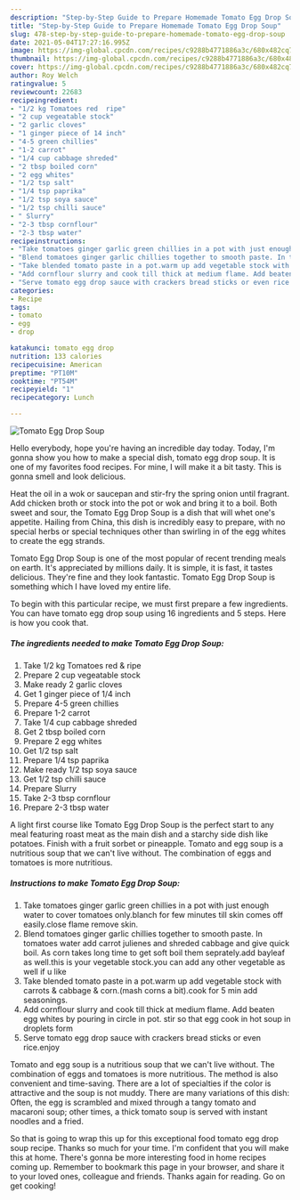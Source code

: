 ```yaml
---
description: "Step-by-Step Guide to Prepare Homemade Tomato Egg Drop Soup"
title: "Step-by-Step Guide to Prepare Homemade Tomato Egg Drop Soup"
slug: 478-step-by-step-guide-to-prepare-homemade-tomato-egg-drop-soup
date: 2021-05-04T17:27:16.995Z
image: https://img-global.cpcdn.com/recipes/c9288b4771886a3c/680x482cq70/tomato-egg-drop-soup-recipe-main-photo.jpg
thumbnail: https://img-global.cpcdn.com/recipes/c9288b4771886a3c/680x482cq70/tomato-egg-drop-soup-recipe-main-photo.jpg
cover: https://img-global.cpcdn.com/recipes/c9288b4771886a3c/680x482cq70/tomato-egg-drop-soup-recipe-main-photo.jpg
author: Roy Welch
ratingvalue: 5
reviewcount: 22683
recipeingredient:
- "1/2 kg Tomatoes red  ripe"
- "2 cup vegeatable stock"
- "2 garlic cloves"
- "1 ginger piece of 14 inch"
- "4-5 green chillies"
- "1-2 carrot"
- "1/4 cup cabbage shreded"
- "2 tbsp boiled corn"
- "2 egg whites"
- "1/2 tsp salt"
- "1/4 tsp paprika"
- "1/2 tsp soya sauce"
- "1/2 tsp chilli sauce"
- " Slurry"
- "2-3 tbsp cornflour"
- "2-3 tbsp water"
recipeinstructions:
- "Take tomatoes ginger garlic green chillies in a pot with just enough water to cover tomatoes only.blanch for few minutes till skin comes off easily.close flame remove skin."
- "Blend tomatoes ginger garlic chillies together to smooth paste. In tomatoes water add carrot julienes and shreded cabbage and give quick boil. As corn takes long time to get soft boil them seprately.add bayleaf as well.this is your vegetable stock.you can add any other vegetable as well if u like"
- "Take blended tomato paste in a pot.warm up add vegetable stock with carrots &amp; cabbage &amp; corn.(mash corns a bit).cook for 5 min add seasonings."
- "Add cornflour slurry and cook till thick at medium flame. Add beaten egg whites by pouring in circle in pot. stir so that egg cook in hot soup in droplets form"
- "Serve tomato egg drop sauce with crackers bread sticks or even rice.enjoy"
categories:
- Recipe
tags:
- tomato
- egg
- drop

katakunci: tomato egg drop 
nutrition: 133 calories
recipecuisine: American
preptime: "PT10M"
cooktime: "PT54M"
recipeyield: "1"
recipecategory: Lunch

---
```



![Tomato Egg Drop Soup](https://img-global.cpcdn.com/recipes/c9288b4771886a3c/680x482cq70/tomato-egg-drop-soup-recipe-main-photo.jpg)

Hello everybody, hope you're having an incredible day today. Today, I'm gonna show you how to make a special dish, tomato egg drop soup. It is one of my favorites food recipes. For mine, I will make it a bit tasty. This is gonna smell and look delicious.

Heat the oil in a wok or saucepan and stir-fry the spring onion until fragrant. Add chicken broth or stock into the pot or wok and bring it to a boil. Both sweet and sour, the Tomato Egg Drop Soup is a dish that will whet one&#39;s appetite. Hailing from China, this dish is incredibly easy to prepare, with no special herbs or special techniques other than swirling in of the egg whites to create the egg strands.

Tomato Egg Drop Soup is one of the most popular of recent trending meals on earth. It's appreciated by millions daily. It is simple, it is fast, it tastes delicious. They're fine and they look fantastic. Tomato Egg Drop Soup is something which I have loved my entire life.


To begin with this particular recipe, we must first prepare a few ingredients. You can have tomato egg drop soup using 16 ingredients and 5 steps. Here is how you cook that.

<!--inarticleads1-->

##### The ingredients needed to make Tomato Egg Drop Soup:

1. Take 1/2 kg Tomatoes red &amp; ripe
1. Prepare 2 cup vegeatable stock
1. Make ready 2 garlic cloves
1. Get 1 ginger piece of 1/4 inch
1. Prepare 4-5 green chillies
1. Prepare 1-2 carrot
1. Take 1/4 cup cabbage shreded
1. Get 2 tbsp boiled corn
1. Prepare 2 egg whites
1. Get 1/2 tsp salt
1. Prepare 1/4 tsp paprika
1. Make ready 1/2 tsp soya sauce
1. Get 1/2 tsp chilli sauce
1. Prepare  Slurry
1. Take 2-3 tbsp cornflour
1. Prepare 2-3 tbsp water


A light first course like Tomato Egg Drop Soup is the perfect start to any meal featuring roast meat as the main dish and a starchy side dish like potatoes. Finish with a fruit sorbet or pineapple. Tomato and egg soup is a nutritious soup that we can&#39;t live without. The combination of eggs and tomatoes is more nutritious. 

<!--inarticleads2-->

##### Instructions to make Tomato Egg Drop Soup:

1. Take tomatoes ginger garlic green chillies in a pot with just enough water to cover tomatoes only.blanch for few minutes till skin comes off easily.close flame remove skin.
1. Blend tomatoes ginger garlic chillies together to smooth paste. In tomatoes water add carrot julienes and shreded cabbage and give quick boil. As corn takes long time to get soft boil them seprately.add bayleaf as well.this is your vegetable stock.you can add any other vegetable as well if u like
1. Take blended tomato paste in a pot.warm up add vegetable stock with carrots &amp; cabbage &amp; corn.(mash corns a bit).cook for 5 min add seasonings.
1. Add cornflour slurry and cook till thick at medium flame. Add beaten egg whites by pouring in circle in pot. stir so that egg cook in hot soup in droplets form
1. Serve tomato egg drop sauce with crackers bread sticks or even rice.enjoy


Tomato and egg soup is a nutritious soup that we can&#39;t live without. The combination of eggs and tomatoes is more nutritious. The method is also convenient and time-saving. There are a lot of specialties if the color is attractive and the soup is not muddy. There are many variations of this dish: Often, the egg is scrambled and mixed through a tangy tomato and macaroni soup; other times, a thick tomato soup is served with instant noodles and a fried. 

So that is going to wrap this up for this exceptional food tomato egg drop soup recipe. Thanks so much for your time. I'm confident that you will make this at home. There's gonna be more interesting food in home recipes coming up. Remember to bookmark this page in your browser, and share it to your loved ones, colleague and friends. Thanks again for reading. Go on get cooking!
